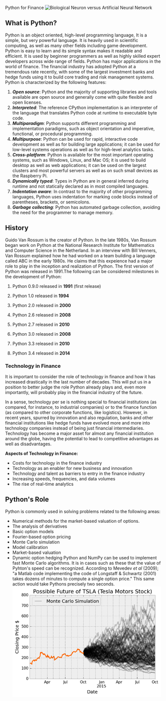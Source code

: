 Python for Finance
![Biological Neuron versus Artificial Neural Network](https://i2.wp.com/www.pythonforfinance.net/wp-content/uploads/2016/03/python-logo-master.png?resize=1180%2C645)
 ## What is Python?
 Python is an object oriented, high-level programming language, It is a simple, but very powerful language. It is heavily used in
 scientific computing, as well as many other fields including game development. Python is easy to learn and its simple syntax makes it
 readable and efficient. It is used by beginner programmers as well as highly skilled expert developers across wide range of fields. Python has major applications in the world of finance. The financial industry has adopted Python at a tremendous rate recently, with some of the largest investment banks and hedge funds using it to build core trading and risk management systems. Python is characterized by the following features:

1. ___Open source___: Python and the majority of supporting libraries and tools available are open source and generally come with quite flexible and open licenses.
2. ___Interpreted___: The reference CPython implementation is an interpreter of the language that translates Python code at runtime to executable byte code.
3. ___Multiparadigm___: Python supports different programming and implementation paradigms, such as object orientation and imperative, functional, or procedural programming.
4. ___Multipurpose___: Python can be used for rapid, interactive code development as well as for building large applications; it can be used for low-level systems operations as well as for high-level analytics tasks.
5. ___Cross-platform___: Python is available for the most important operating systems, such as Windows, Linux, and Mac OS; it is used to build desktop as well as web applications; it can be used on the largest clusters and most powerful servers as well as on such small devices as the Raspberry Pi.
6. ___Dynamically typed___: Types in Python are in general inferred during runtime and not statically declared as in most compiled languages.
7. ___Indentation aware___: In contrast to the majority of other programming languages, Python uses indentation for marking code blocks instead of parentheses, brackets, or semicolons.
8. ___Garbage collecting___: Python has automated garbage collection, avoiding the need for the programmer to manage memory.

## History
Guido Van Rossum is the creator of Python. In the late 1980s, Van Rossum began work on Python at the National Research Institute for Mathematics and Computer Science in the Netherland. In an interview with Bill Venners, Van Rossum explained how he had worked on a team building a language called ABC in the early 1980s. He claims that this expeience had a major role to play in the inception and realization of Python. The first version of Python was released in 1991.The following can be considered milestones in the development of Python:

1. Python 0.9.0 released in **1991** (first release)

2. Python 1.0 released in **1994**
 
3. Python 2.0 released in **2000**

4. Python 2.6 released in **2008**

5. Python 2.7 released in **2010**

6. Python 3.0 released in **2008**

7. Python 3.3 released in **2010**

8. Python 3.4 released in **2014**

### Technology in Finance
It is important to consider the role of technology in finance and how it has increased drastically in the last number of decades. This will put us in a position to better judge the role Python already plays and, even more importantly, will probably play in the financial industry of the future.

In a sense, technology per se is nothing special to financial institutions (as compared, for instance, to industrial companies) or to the finance function (as compared to other corporate functions, like logistics). However, in recent years, spurred by innovation and also regulation, banks and other financial institutions like hedge funds have evolved more and more into technology companies instead of being just financial intermediaries. Technology has become a major asset for almost any financial institution around the globe, having the potential to lead to competitive advantages as well as disadvantages.

**Aspects of Technology in Finance:**
- Costs for technology in the finance industry
- Technology as an enabler for new business and innovation
- Technology and talent as barriers to entry in the finance industry
- Increasing speeds, frequencies, and data volumes
- The rise of real-time analytics

## Python's Role
Python is commonly used in solving problems related to the following areas:
- Numerical methods for the market-based valuation of options. 
- The analysis of derivatives
- Basic option models
- Fourier-based option pricing
- Monte Carlo simulation
- Model calibration
- Market-based valuation
- Dynamic option hedging
Python and NumPy can be used to implement fast Monte Carlo algorithms. It is in cases such as these that the value of Pyhton's speed can be recognized. According to Mevedev _et al_ (2009); "a Matlab code implementing the code of Longstaff & Schwartz (2001) takes dozens of minutes to compute a single option price." This same action would take Pythons precisely two seconds. 
![Biological Neuron versus Artificial Neural Network](https://raw.githubusercontent.com/balzer82/Pandas-Stoxx-Europe-600/master/Monte-Carlo-Simulation-TSLA.png)

